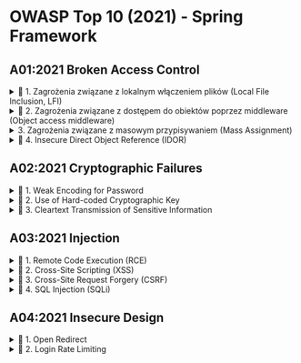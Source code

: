
# OWASP Top 10 (2021) - Spring Framework

## A01:2021 Broken Access Control

<details>
<summary> 🔴 1. Zagrożenia związane z lokalnym włączeniem plików (Local File Inclusion, LFI)</summary>

### Opis
Local File Inclusion (LFI) to podatność umożliwiająca nieautoryzowany dostęp do lokalnych plików na serwerze. W Springu może wystąpić, gdy dane wejściowe użytkownika są przekazywane bez walidacji jako ścieżka do pliku i używane do dynamicznego ładowania zasobów za pomocą klas takich jak `Files` czy `Paths`.

---

### Przykład podatności
```java
@GetMapping("/loadFile")
public ResponseEntity<String> loadFile(@RequestParam String filePath) throws IOException {
    // Użytkownik może dostarczyć dowolną ścieżkę, np. "../etc/passwd"
    Path path = Paths.get(filePath);
    String content = Files.readString(path); // Brak weryfikacji, czy ścieżka jest bezpieczna
    return ResponseEntity.ok(content);
}
```

**Dlaczego podatny?**  
- Spring umożliwia dynamiczne przetwarzanie parametrów żądania (np. `@RequestParam`), co przy braku walidacji pozwala na manipulację ścieżkami i dostęp do nieautoryzowanych plików.

---

### Skutki
- Możliwość odczytu plików systemowych (np. `/etc/passwd`).
- Ujawnienie wrażliwych informacji, takich jak hasła lub klucze.

---

### Zalecenia
```java
@GetMapping("/loadFile")
public ResponseEntity<String> loadFile(@RequestParam String fileName) throws IOException {
    // Definiujemy bezpieczny katalog
    Path safeDirectory = Paths.get("safeDir").toAbsolutePath();
    // Tworzymy ścieżkę dla pliku i normalizujemy ją
    Path filePath = safeDirectory.resolve(fileName).normalize();

    // Weryfikujemy, czy plik znajduje się w dozwolonym katalogu
    if (!filePath.startsWith(safeDirectory)) {
        return ResponseEntity.status(HttpStatus.FORBIDDEN).body("Access denied");
    }

    String content = Files.readString(filePath);
    return ResponseEntity.ok(content);
}
```

**Dlaczego bezpieczny?**  
- Ogranicza dostęp do katalogu `safeDir`.
- Używa `normalize`, aby zapobiec manipulacji ścieżkami typu `../`.

---

### Mechanizmy Spring Security
1. **Ograniczenie dostępu do zasobów**:
   ```java
   @Configuration
   @EnableWebSecurity
   public class SecurityConfig extends WebSecurityConfigurerAdapter {
       @Override
       protected void configure(HttpSecurity http) throws Exception {
           // Ustawiamy reguły dostępu:
           // - dostęp do ścieżek w katalogu "safeDir" jest dozwolony
           // - pozostałe ścieżki są blokowane
           http.authorizeRequests()
               .antMatchers("/safeDir/**").permitAll() // Dozwolone tylko "safeDir"
               .anyRequest().denyAll(); // Wszystko inne jest blokowane
       }
   }
   ```
   **Dlaczego bezpieczny?**  
   - Reguły Spring Security kontrolują dostęp do endpointów, ograniczając dostęp do katalogów.

</details>

<details>
<summary> 🔴 2. Zagrożenia związane z dostępem do obiektów poprzez middleware (Object access middleware)</summary>

### Opis
Podatności w Springu związane z dostępem do obiektów mogą wystąpić, gdy brak jest walidacji danych użytkownika lub kontroli dostępu. Przykładowo, brak weryfikacji użytkownika przy pobieraniu danych za pomocą metod serwisowych może prowadzić do eskalacji uprawnień.

---

### Przykład podatności
```java
@GetMapping("/getUserData")
public ResponseEntity<UserData> getUserData(@RequestParam Long userId) {
    // Metoda pobiera dane dowolnego użytkownika bez sprawdzania uprawnień
    UserData userData = userService.findById(userId); 
    return ResponseEntity.ok(userData);
}
```

**Dlaczego podatny?**  
- Brak weryfikacji, czy zalogowany użytkownik jest właścicielem danych, które chce uzyskać.
- Spring umożliwia łatwe mapowanie parametrów (np. `@RequestParam`), ale to programista odpowiada za kontrolę dostępu.

---

### Skutki
- Nieautoryzowany dostęp do danych innego użytkownika.
- Naruszenie poufności danych.

---

### Zalecenia
```java
@GetMapping("/getUserData")
public ResponseEntity<UserData> getUserData(@RequestParam Long userId, Principal principal) {
    // Pobieramy nazwę użytkownika z kontekstu bezpieczeństwa
    String currentUsername = principal.getName();
    UserData userData = userService.findById(userId);

    // Sprawdzamy, czy zalogowany użytkownik ma dostęp do danych
    if (!userData.getUsername().equals(currentUsername)) {
        return ResponseEntity.status(HttpStatus.FORBIDDEN).body(null);
    }

    return ResponseEntity.ok(userData);
}
```

**Dlaczego bezpieczny?**  
- Sprawdza, czy dane należą do użytkownika wysyłającego żądanie.

---

### Mechanizmy Spring Security
1. **Weryfikacja uprawnień za pomocą adnotacji**:
   ```java
   @Service
   public class UserService {
       // Adnotacja @PreAuthorize sprawdza, czy ID użytkownika pasuje do ID z kontekstu
       @PreAuthorize("#userId == authentication.principal.id")
       public UserData getUserData(Long userId) {
           return userRepository.findById(userId)
               .orElseThrow(() -> new RuntimeException("User not found"));
       }
   }
   ```
   **Dlaczego bezpieczny?**  
   - Adnotacja `@PreAuthorize` weryfikuje uprawnienia przed wykonaniem metody.

</details>

<details>
<summary>3. Zagrożenia związane z masowym przypisywaniem (Mass Assignment)</summary>

### Opis
Mass Assignment w Springu może wystąpić, gdy dane wejściowe są mapowane bezpośrednio na obiekt modelu (np. `@RequestBody`). Przykładowo, użytkownik może manipulować przesyłanymi danymi, aby zmienić pola, do których nie powinien mieć dostępu.

---

### Przykład podatności
```java
@PostMapping("/updateUser")
public ResponseEntity<String> updateUser(@RequestBody User user) {
    // Bezpośrednie przypisanie danych użytkownika z żądania do modelu
    userRepository.save(user); // Brak kontroli nad modyfikowanymi polami
    return ResponseEntity.ok("User updated");
}
```

**Dlaczego podatny?**  
- Spring automatycznie mapuje dane JSON na obiekt, co pozwala na nieautoryzowane zmiany, np. ustawienie pola `role`.

---

### Skutki
- Nieautoryzowane modyfikacje wrażliwych pól, takich jak role użytkownika.
- Możliwość eskalacji uprawnień.

---

### Zalecenia
```java
@PostMapping("/updateUser")
public ResponseEntity<String> updateUser(@RequestBody UserDto userDto, Principal principal) {
    // Pobieramy dane zalogowanego użytkownika
    User currentUser = userRepository.findByUsername(principal.getName());

    // Ręczne przypisanie tylko wybranych pól
    currentUser.setName(userDto.getName());
    currentUser.setEmail(userDto.getEmail());

    userRepository.save(currentUser);
    return ResponseEntity.ok("User updated");
}
```

**Dlaczego bezpieczny?**  
- Wykorzystuje DTO do ograniczenia modyfikowanych pól.
- Zapewnia pełną kontrolę nad procesem aktualizacji.

---

### Mechanizmy Spring Security
1. **Walidacja danych wejściowych za pomocą DTO**:
   ```java
   public class UserDto {
       @NotBlank
       private String name;

       @Email
       private String email;
   }
   ```

2. **Bezpieczne mapowanie danych w kontrolerze**:
   ```java
   @PostMapping("/updateUser")
   public ResponseEntity<String> updateUser(@Valid @RequestBody UserDto userDto) {
       // Tylko dane zgodne z DTO zostaną zaakceptowane
       return ResponseEntity.ok("User updated");
   }
   ```

</details>

<details>
<summary>🔴 4. Insecure Direct Object Reference (IDOR)</summary>

### Opis
Insecure Direct Object Reference (IDOR) to podatność, która występuje, gdy aplikacja pozwala użytkownikowi na bezpośredni dostęp do zasobów (np. rekordów w bazie danych) za pomocą identyfikatorów, takich jak ID. W Springu podatność ta może wystąpić, jeśli parametry takie jak `@RequestParam` czy `@PathVariable` nie są odpowiednio weryfikowane w kontekście dostępu użytkownika do danego zasobu.

---

### Przykład podatności
```java
@GetMapping("/documents/{docId}")
public ResponseEntity<Document> getDocument(@PathVariable Long docId) {
    // Pobieramy dokument z bazy danych na podstawie ID przekazanego w żądaniu
    Document document = documentRepository.findById(docId)
            .orElseThrow(() -> new RuntimeException("Document not found"));
    return ResponseEntity.ok(document);
}
```

**Dlaczego podatny?**  
- Użytkownik może manipulować parametrem `docId` w żądaniu, aby uzyskać dostęp do dokumentów, do których nie powinien mieć dostępu.
- Brak weryfikacji, czy zalogowany użytkownik ma uprawnienia do danego zasobu.

---

### Skutki
- Nieautoryzowany dostęp do danych innych użytkowników.
- Ujawnienie poufnych informacji, takich jak dokumenty, dane osobowe czy transakcje.

---

### Zalecenia
```java
@GetMapping("/documents/{docId}")
public ResponseEntity<Document> getDocument(@PathVariable Long docId, Principal principal) {
    // Pobieramy nazwę użytkownika z kontekstu bezpieczeństwa
    String currentUsername = principal.getName();

    // Pobieramy dokument z bazy danych
    Document document = documentRepository.findById(docId)
            .orElseThrow(() -> new RuntimeException("Document not found"));

    // Sprawdzamy, czy dokument należy do zalogowanego użytkownika
    if (!document.getOwner().equals(currentUsername)) {
        return ResponseEntity.status(HttpStatus.FORBIDDEN).body(null);
    }

    return ResponseEntity.ok(document);
}
```

**Dlaczego bezpieczny?**  
- Weryfikuje, czy dokument należy do zalogowanego użytkownika.
- Ogranicza dostęp do zasobów na podstawie tożsamości użytkownika.

---

### Mechanizmy Spring Security
1. **Kontrola dostępu z użyciem `@PreAuthorize`**:
   ```java
   @Service
   public class DocumentService {
       // Adnotacja weryfikuje, czy użytkownik jest właścicielem dokumentu przed wykonaniem metody
       @PreAuthorize("@documentSecurityService.isOwner(#docId, authentication.name)")
       public Document getDocument(Long docId) {
           return documentRepository.findById(docId)
                   .orElseThrow(() -> new RuntimeException("Document not found"));
       }
   }

   @Component
   public class DocumentSecurityService {
       public boolean isOwner(Long docId, String username) {
           Document document = documentRepository.findById(docId).orElse(null);
           return document != null && document.getOwner().equals(username);
       }
   }
   ```

   **Dlaczego bezpieczny?**  
   - Adnotacja `@PreAuthorize` wymusza weryfikację uprawnień przed wykonaniem metody.
   - Logika w klasie `DocumentSecurityService` dokładnie sprawdza, czy użytkownik jest właścicielem zasobu.

2. **Definiowanie ról i reguł dostępu**:
   ```java
   @Override
   protected void configure(HttpSecurity http) throws Exception {
       http.authorizeRequests()
           .antMatchers("/documents/**").authenticated() // Dostęp do dokumentów tylko dla zalogowanych użytkowników
           .anyRequest().denyAll();
   }
   ```

   **Dlaczego bezpieczny?**  
   - Ogranicza dostęp do endpointów tylko dla uwierzytelnionych użytkowników.
   - Blokuje nieautoryzowany dostęp do wszystkich innych zasobów.

</details>

## A02:2021 Cryptographic Failures

<details>
<summary>🔴 1. Weak Encoding for Password</summary>

### Opis
Podatność związana z niewłaściwym hashowaniem haseł występuje, gdy aplikacja używa słabych funkcji hashujących, takich jak MD5 lub SHA-1, które są podatne na ataki siłowe (brute force) lub kolizje. W Springu ta podatność może wystąpić, jeśli implementacja przechowywania haseł nie wykorzystuje odpowiednich algorytmów, takich jak BCrypt.

---

### Przykład podatności
```java
@Service
public class UserService {

    // Hashowanie hasła za pomocą MD5 (słaby algorytm)
    public String hashPassword(String password) {
        try {
            MessageDigest md = MessageDigest.getInstance("MD5");
            byte[] hash = md.digest(password.getBytes(StandardCharsets.UTF_8));
            return Base64.getEncoder().encodeToString(hash);
        } catch (NoSuchAlgorithmException e) {
            throw new RuntimeException("Error hashing password", e);
        }
    }
}
```

**Dlaczego podatny?**  
- MD5 jest przestarzałym algorytmem hashującym, podatnym na ataki brute force i kolizje.
- Brak mechanizmu saltingu, co zwiększa ryzyko złamania haseł.

---

### Skutki
- Nieautoryzowany dostęp do kont użytkowników w przypadku złamania haseł.
- Naruszenie poufności danych.

---

### Zalecenia
```java
@Service
public class UserService {

    // Hashowanie hasła za pomocą BCrypt
    public String hashPassword(String password) {
        return new BCryptPasswordEncoder().encode(password);
    }
}
```

**Dlaczego bezpieczny?**  
- BCrypt został zaprojektowany specjalnie do przechowywania haseł, zapewniając wbudowany mechanizm saltingu.
- Jego mechanizm adaptacyjny zwiększa czas hashowania w miarę wzrostu mocy obliczeniowej atakujących.

---

### Mechanizmy Spring Security
1. **Użycie wbudowanego `PasswordEncoder`**:
   ```java
   @Configuration
   public class SecurityConfig {
       @Bean
       public PasswordEncoder passwordEncoder() {
           // Konfigurujemy BCryptPasswordEncoder jako domyślny mechanizm hashowania
           return new BCryptPasswordEncoder();
       }
   }
   ```

   **Dlaczego bezpieczny?**  
   - Spring Security rekomenduje użycie `BCryptPasswordEncoder`, który jest zgodny z najlepszymi praktykami dotyczącymi przechowywania haseł.

2. **Weryfikacja hasła**:
   ```java
   @Service
   public class AuthenticationService {
       @Autowired
       private PasswordEncoder passwordEncoder;

       public boolean verifyPassword(String rawPassword, String hashedPassword) {
           // Sprawdzanie hasła za pomocą BCrypt
           return passwordEncoder.matches(rawPassword, hashedPassword);
       }
   }
   ```

   **Dlaczego bezpieczny?**  
   - Funkcja `matches` zapewnia poprawne porównanie hasła w formie jawnej z jego wersją zahashowaną.

</details>

<details>
<summary> 🔴 2. Use of Hard-coded Cryptographic Key</summary>

### Opis
Podatność związana z używaniem zaszytych na stałe (hard-coded) kluczy kryptograficznych występuje, gdy aplikacja przechowuje klucz szyfrujący bezpośrednio w kodzie źródłowym. Może to prowadzić do ujawnienia klucza i umożliwienia atakującym odszyfrowania poufnych danych. W Springu problem ten może wystąpić, gdy klucz jest zapisany w zmiennej w kodzie lub w plikach konfiguracyjnych bez odpowiedniego zabezpieczenia.

---

### Przykład podatności
```java
@Service
public class EncryptionService {

    // Zaszyty na stałe klucz kryptograficzny (podatny)
    private static final String SECRET_KEY = "hardcoded_key_12345";

    public String encrypt(String data) throws Exception {
        Cipher cipher = Cipher.getInstance("AES");
        SecretKeySpec key = new SecretKeySpec(SECRET_KEY.getBytes(), "AES");
        cipher.init(Cipher.ENCRYPT_MODE, key);
        return Base64.getEncoder().encodeToString(cipher.doFinal(data.getBytes()));
    }
}
```

**Dlaczego podatny?**  
- Klucz kryptograficzny jest zapisany w kodzie i może być łatwo odczytany przez atakujących.

---

### Skutki
- Możliwość odszyfrowania poufnych danych przez osoby trzecie.
- Naruszenie poufności danych użytkowników.

---

### Zalecenia
```java
@Service
public class EncryptionService {

    // Klucz kryptograficzny jest przechowywany w bezpiecznym magazynie, np. w pliku konfiguracyjnym lub systemie zarządzania sekretami
    @Value("${encryption.secret-key}")
    private String secretKey;

    public String encrypt(String data) throws Exception {
        Cipher cipher = Cipher.getInstance("AES");
        SecretKeySpec key = new SecretKeySpec(secretKey.getBytes(), "AES");
        cipher.init(Cipher.ENCRYPT_MODE, key);
        return Base64.getEncoder().encodeToString(cipher.doFinal(data.getBytes()));
    }
}
```

**Dlaczego bezpieczny?**  
- Klucz kryptograficzny jest przechowywany poza kodem źródłowym, np. w `application.properties` lub w systemie zarządzania sekretami (Vault, AWS Secrets Manager).
- Dostęp do klucza jest ograniczony odpowiednimi mechanizmami uprawnień.

---

### Mechanizmy Spring Security
1. **Przechowywanie klucza w pliku konfiguracyjnym**:
   ```properties
   # application.properties
   encryption.secret-key=secure_random_generated_key
   ```

   **Dlaczego bezpieczne?**  
   - Plik konfiguracyjny może być chroniony odpowiednimi uprawnieniami dostępu do systemu operacyjnego.
   - Klucz nie jest zaszyty w kodzie, co utrudnia jego wyciek.

2. **Użycie systemu zarządzania sekretami**:
   - Integracja z narzędziami takimi jak HashiCorp Vault, AWS Secrets Manager czy Azure Key Vault.
   - Przykład pobierania klucza z Vault:
     ```java
     @Service
     public class EncryptionService {

         @Autowired
         private VaultTemplate vaultTemplate;

         public String getSecretKey() {
             return vaultTemplate.read("secret/encryption").getData().get("key");
         }
     }
     ```

   **Dlaczego bezpieczne?**  
   - Klucz jest przechowywany w dedykowanym, bezpiecznym magazynie, a dostęp do niego wymaga odpowiednich uprawnień.

</details>
<details>
<summary>🔴 3. Cleartext Transmission of Sensitive Information</summary>

### Opis
Podatność ta występuje, gdy aplikacja przesyła poufne informacje (np. dane logowania, dane osobowe, czy numery kart kredytowych) w formie jawnego tekstu (cleartext), bez odpowiedniego zabezpieczenia protokołem szyfrowania, takim jak HTTPS. W Springu problem ten może wystąpić, jeśli endpointy są wystawione na HTTP zamiast HTTPS lub jeśli wrażliwe dane są przesyłane jako jawny tekst w odpowiedziach lub nagłówkach HTTP.

---

### Przykład podatności
```java
@RestController
public class LoginController {

    @PostMapping("/login")
    public ResponseEntity<String> login(@RequestBody LoginRequest loginRequest) {
        // Wrażliwe dane użytkownika są zwracane w jawny sposób
        return ResponseEntity.ok("User logged in with password: " + loginRequest.getPassword());
    }
}
```

**Dlaczego podatny?**  
- Endpoint `/login` jest dostępny przez HTTP, co umożliwia przechwycenie danych podczas transmisji (np. za pomocą ataku typu Man-in-the-Middle).
- Hasło użytkownika jest przesyłane jako część odpowiedzi w jawny sposób.

---

### Skutki
- Przejęcie poufnych danych użytkownika, takich jak login i hasło.
- Możliwość nieautoryzowanego dostępu do systemu.

---

### Zalecenia
```java
@RestController
public class LoginController {

    @PostMapping("/login")
    public ResponseEntity<String> login(@RequestBody LoginRequest loginRequest) {
        // Minimalizujemy wrażliwe dane w odpowiedzi
        return ResponseEntity.ok("User logged in successfully.");
    }
}
```

**Dlaczego bezpieczny?**  
- Wrażliwe informacje, takie jak hasło, nie są przesyłane w odpowiedzi.
- Dane są przesyłane wyłącznie przez HTTPS, co zabezpiecza je przed przechwyceniem.

---

### Mechanizmy Spring Security
1. **Wymuszanie HTTPS**:
   - Można skonfigurować aplikację Spring do wymuszania HTTPS, dodając poniższą konfigurację:
   ```java
   @Configuration
   public class SecurityConfig extends WebSecurityConfigurerAdapter {

       @Override
       protected void configure(HttpSecurity http) throws Exception {
           http.requiresChannel()
               .anyRequest()
               .requiresSecure(); // Wymusza HTTPS dla wszystkich żądań
       }
   }
   ```

   **Dlaczego bezpieczne?**  
   - Spring Security automatycznie przekierowuje wszystkie żądania HTTP na HTTPS.

2. **Dodanie certyfikatu SSL w `application.properties`**:
   ```properties
   server.ssl.key-store=classpath:keystore.p12
   server.ssl.key-store-password=yourPassword
   server.ssl.key-store-type=PKCS12
   server.port=8443
   ```

   **Dlaczego bezpieczne?**  
   - Dane są szyfrowane podczas transmisji przy użyciu protokołu HTTPS z certyfikatem SSL/TLS.
</details>

## A03:2021 Injection

<details>
<summary>🔴 1. Remote Code Execution (RCE)</summary>

### Opis
Remote Code Execution (RCE) to podatność, która pozwala atakującemu na wstrzyknięcie i wykonanie dowolnego kodu na serwerze. W Springu ta podatność może wystąpić w dwóch głównych kontekstach:
1. **Spring Expression Language (SpEL):** Jeśli użytkownik ma kontrolę nad wyrażeniami SpEL i są one wykonywane bez ograniczeń.
2. **Deserializacja obiektów:** Gdy aplikacja deserializuje niezaufane dane bez odpowiedniej walidacji.

---

### Przykład podatności: SpEL
```java
@RestController
public class SpELController {

    @PostMapping("/evaluate")
    public ResponseEntity<String> evaluateExpression(@RequestParam String expression) {
        // Wykonanie wyrażenia SpEL dostarczonego przez użytkownika
        ExpressionParser parser = new SpelExpressionParser();
        Expression exp = parser.parseExpression(expression);
        String result = exp.getValue().toString();
        return ResponseEntity.ok("Result: " + result);
    }
}
```

**Dlaczego podatny?**  
- Użytkownik może wstrzyknąć złośliwe wyrażenie SpEL, takie jak `T(java.lang.Runtime).getRuntime().exec("rm -rf /")`, co pozwoli na wykonanie dowolnego polecenia systemowego.

---

### Przykład podatności: Deserializacja obiektów
```java
@RestController
public class DeserializationController {

    @PostMapping("/deserialize")
    public ResponseEntity<Object> deserialize(@RequestBody byte[] data) throws IOException, ClassNotFoundException {
        // Deserializacja danych dostarczonych przez użytkownika
        ObjectInputStream ois = new ObjectInputStream(new ByteArrayInputStream(data));
        Object obj = ois.readObject();
        return ResponseEntity.ok(obj);
    }
}
```

**Dlaczego podatny?**  
- Deserializacja niezaufanych danych umożliwia atakującemu dostarczenie złośliwego obiektu, który może wykonać niebezpieczne operacje, takie jak otwieranie połączeń sieciowych lub modyfikacja plików.

---

### Skutki
- Wykonanie dowolnego kodu na serwerze.
- Przejęcie kontroli nad aplikacją lub serwerem.
- Utrata poufności, integralności lub dostępności danych.

---

### Zalecenia: SpEL
```java
@RestController
public class SpELController {

    @PostMapping("/evaluate")
    public ResponseEntity<String> evaluateExpression(@RequestParam String expression) {
        // Ograniczenie wyrażeń SpEL do prostych operacji matematycznych
        if (!expression.matches("[0-9+\-*/()]*")) {
            return ResponseEntity.status(HttpStatus.BAD_REQUEST).body("Invalid expression");
        }

        ExpressionParser parser = new SpelExpressionParser();
        Expression exp = parser.parseExpression(expression);
        String result = exp.getValue().toString();
        return ResponseEntity.ok("Result: " + result);
    }
}
```

**Dlaczego bezpieczny?**  
- Ogranicza dopuszczalne wyrażenia do prostych operacji matematycznych.
- Nie pozwala na wykonanie potencjalnie niebezpiecznych wyrażeń SpEL.

---

### Zalecenia: Deserializacja
```java
@RestController
public class DeserializationController {

    @PostMapping("/deserialize")
    public ResponseEntity<Object> deserialize(@RequestBody byte[] data) throws IOException, ClassNotFoundException {
        // Zastosowanie białej listy dozwolonych klas
        ObjectInputStream ois = new ObjectInputStream(new ByteArrayInputStream(data)) {
            @Override
            protected Class<?> resolveClass(ObjectStreamClass desc) throws IOException, ClassNotFoundException {
                if (!"com.example.SafeClass".equals(desc.getName())) {
                    throw new InvalidClassException("Unauthorized deserialization attempt: " + desc.getName());
                }
                return super.resolveClass(desc);
            }
        };

        Object obj = ois.readObject();
        return ResponseEntity.ok(obj);
    }
}
```

**Dlaczego bezpieczny?**  
- Implementuje białą listę klas, które mogą być deserializowane.
- Uniemożliwia wykonanie złośliwych obiektów dostarczonych przez atakującego.

---

### Mechanizmy Spring Security
1. **Wyłącz SpEL w miejscach, gdzie jest to możliwe**:
   - Jeśli SpEL nie jest konieczne, ogranicz jego użycie w konfiguracji Springa lub użyj bardziej ograniczonych wyrażeń.

2. **Walidacja danych wejściowych**:
   - Weryfikuj i waliduj dane wejściowe użytkownika przed ich przetwarzaniem.
   ```java
   @PostMapping("/evaluate")
   public ResponseEntity<String> validateAndEvaluate(@RequestParam @Pattern(regexp = "[0-9+\-*/()]*") String expression) {
       // Przetwarzanie wyrażenia po walidacji
       return ResponseEntity.ok("Validated and processed");
   }
   ```

3. **Unikaj deserializacji niezaufanych danych**:
   - Korzystaj z bezpiecznych formatów przesyłania danych, takich jak JSON czy protokoły typu Protobuf, zamiast Java Serialization.

</details>

<details>
<summary>🔴 2. Cross-Site Scripting (XSS)</summary>

### Opis
Cross-Site Scripting (XSS) to podatność, która występuje, gdy aplikacja wstrzykuje niesprawdzone dane użytkownika do odpowiedzi HTML, umożliwiając wykonanie złośliwego kodu JavaScript w przeglądarce ofiary. W Springu podatność ta może wystąpić, jeśli dane wejściowe użytkownika są bezpośrednio renderowane na stronie bez odpowiedniego zabezpieczenia.

---

### Przykład podatności
```java
@RestController
public class XSSController {

    @GetMapping("/greet")
    public String greetUser(@RequestParam String name) {
        // Bezpośrednie wstawienie danych użytkownika w odpowiedzi HTML
        return "<html><body>Hello, " + name + "!</body></html>";
    }
}
```

**Dlaczego podatny?**  
- Dane wejściowe użytkownika (`name`) są wstawiane bez walidacji lub escapingu.
- Atakujący może przesłać złośliwy kod, np. `<script>alert('Hacked!')</script>`, który zostanie wykonany w przeglądarce użytkownika.

---

### Skutki
- Wykonanie złośliwego kodu JavaScript w przeglądarce ofiary.
- Kradzież danych sesyjnych lub poufnych informacji.
- Podszywanie się pod użytkownika (session hijacking).

---

### Zalecenia
1. **Escaping danych wyjściowych**:
   ```java
   @RestController
   public class XSSController {

       @GetMapping("/greet")
       public String greetUser(@RequestParam String name) {
           // Escaping danych użytkownika
           String escapedName = HtmlUtils.htmlEscape(name);
           return "<html><body>Hello, " + escapedName + "!</body></html>";
       }
   }
   ```

   **Dlaczego bezpieczny?**  
   - Funkcja `HtmlUtils.htmlEscape` zamienia specjalne znaki na ich bezpieczne odpowiedniki HTML (np. `<` na `&lt;`).

2. **Użycie szablonów JSP lub Thymeleaf z automatycznym escapowaniem**:
   - Thymeleaf automatycznie escapuje dane użytkownika:
     ```html
     <p th:text="${name}">Hello, User!</p>
     ```

---

### Mechanizmy Spring Security
1. **SecurityFilterChain**:
   - Spring Security domyślnie zapewnia ochronę przed XSS za pomocą `SecurityFilterChain`, który filtruje dane wejściowe i odpowiedzi HTTP.
   - Konfiguracja w Spring Boot:
     ```java
     @Configuration
     public class SecurityConfig {

         @Bean
         public SecurityFilterChain filterChain(HttpSecurity http) throws Exception {
             http
                 .csrf() // Włącz ochronę przed CSRF
                 .and()
                 .headers()
                 .xssProtection()
                 .block(false); // Włącza podstawowe zabezpieczenia XSS
             return http.build();
         }
     }
     ```

     **Dlaczego bezpieczne?**  
     - `SecurityFilterChain` automatycznie filtruje i blokuje potencjalne ataki XSS.

2. **Użycie CSP (Content Security Policy)**:
   - Dodanie nagłówka Content-Security-Policy do odpowiedzi:
     ```java
     @Configuration
     public class SecurityConfig {

         @Bean
         public SecurityFilterChain filterChain(HttpSecurity http) throws Exception {
             http
                 .headers()
                 .contentSecurityPolicy("script-src 'self'");
             return http.build();
         }
     }
     ```

     **Dlaczego bezpieczne?**  
     - CSP ogranicza możliwość wykonywania skryptów tylko do zaufanych źródeł.

3. **Walidacja danych wejściowych**:
   - Waliduj dane użytkownika przed ich przetwarzaniem:
     ```java
     @GetMapping("/greet")
     public String validateAndGreetUser(@RequestParam @Size(max = 50) String name) {
         return "<html><body>Hello, " + HtmlUtils.htmlEscape(name) + "!</body></html>";
     }
     ```

     **Dlaczego bezpieczne?**  
     - Walidacja ogranicza wielkość i zakres akceptowanych danych wejściowych.

</details>

<details>
<summary>🔴 3. Cross-Site Request Forgery (CSRF)</summary>

### Opis
Cross-Site Request Forgery (CSRF) to podatność, w której atakujący wykorzystuje uwierzytelnioną sesję użytkownika do wykonania nieautoryzowanych akcji w aplikacji webowej. W Springu podatność ta może wystąpić, jeśli aplikacja nie stosuje tokenów CSRF lub gdy endpointy API są niewłaściwie chronione.

---

### Przykład podatności
```java
@RestController
public class CSRFController {

    @PostMapping("/transfer")
    public ResponseEntity<String> transferFunds(@RequestParam String account, @RequestParam double amount) {
        // Brak weryfikacji, czy żądanie pochodzi od autoryzowanego użytkownika
        return ResponseEntity.ok("Transferred " + amount + " to " + account);
    }
}
```

**Dlaczego podatny?**  
- Endpoint `/transfer` nie wymaga żadnego mechanizmu weryfikacji, czy żądanie pochodzi z zaufanego źródła.
- Atakujący może osadzić złośliwy formularz HTML w swojej witrynie, aby wymusić żądanie na uwierzytelnionym użytkowniku.

---

### Skutki
- Nieautoryzowane wykonanie akcji, takich jak przelewy, zmiana danych użytkownika lub modyfikacja ustawień.
- Naruszenie integralności i bezpieczeństwa danych.

---

### Zalecenia
1. **Włączenie ochrony CSRF w Spring Security**:
   - Domyślnie Spring Security chroni przed CSRF. Można to skonfigurować w `SecurityFilterChain`:
     ```java
     @Configuration
     public class SecurityConfig {

         @Bean
         public SecurityFilterChain filterChain(HttpSecurity http) throws Exception {
             http
                 .csrf() // Włącza ochronę przed CSRF
                 .and()
                 .authorizeRequests()
                 .anyRequest().authenticated(); // Wszystkie żądania muszą być uwierzytelnione
             return http.build();
         }
     }
     ```

     **Dlaczego bezpieczne?**  
     - Token CSRF jest generowany dla każdego żądania i weryfikowany na serwerze.

2. **Użycie tokenów CSRF w żądaniach**:
   - Token CSRF należy przesyłać w każdym żądaniu POST:
     ```html
     <form method="POST" action="/transfer">
         <input type="hidden" name="_csrf" value="${_csrf.token}" />
         <input type="text" name="account" placeholder="Account" />
         <input type="number" name="amount" placeholder="Amount" />
         <button type="submit">Transfer</button>
     </form>
     ```

     **Dlaczego bezpieczne?**  
     - Serwer weryfikuje poprawność tokenu CSRF przed wykonaniem akcji.

3. **Wyłączanie ochrony CSRF dla endpointów API (jeśli to konieczne)**:
   - Jeśli API korzysta z tokenów uwierzytelniających, można wyłączyć CSRF:
     ```java
     @Configuration
     public class SecurityConfig {

         @Bean
         public SecurityFilterChain filterChain(HttpSecurity http) throws Exception {
             http
                 .csrf().disable() // Wyłącza CSRF dla REST API
                 .authorizeRequests()
                 .anyRequest().authenticated(); // Wszystkie żądania muszą być uwierzytelnione
             return http.build();
         }
     }
     ```

     **Dlaczego bezpieczne?**  
     - Tokeny uwierzytelniające (np. JWT) zastępują funkcję tokenów CSRF w przypadku API.

4. **Dodanie nagłówków `SameSite` dla ciasteczek**:
   - Ustaw nagłówek `SameSite` na `Strict` lub `Lax`:
     ```java
     @Bean
     public WebServerFactoryCustomizer<ConfigurableServletWebServerFactory> cookieConfig() {
         return factory -> factory.addInitializers(
             new WebServerInitializer(new SameSiteCookieConfig("Strict")));
     }
     ```

     **Dlaczego bezpieczne?**  
     - Ciasteczka nie są przesyłane w żądaniach pochodzących z innych domen.

</details>

<details>
<summary>🔴 4. SQL Injection (SQLi)</summary>

### Opis
SQL Injection (SQLi) to podatność, w której atakujący wstrzykuje złośliwy kod SQL do zapytania, manipulując danymi wejściowymi. W Spring Data JPA problem ten może wystąpić, gdy programista używa zapytań dynamicznych zbudowanych w oparciu o dane użytkownika bez ich odpowiedniego zabezpieczenia.

---

### Przykład podatności
```java
@Repository
public class UserRepository {

    @PersistenceContext
    private EntityManager entityManager;

    public List<User> findByUsername(String username) {
        // Dynamiczne zapytanie SQL z wstrzykniętymi danymi użytkownika
        String query = "SELECT u FROM User u WHERE u.username = '" + username + "'";
        return entityManager.createQuery(query, User.class).getResultList();
    }
}
```

**Dlaczego podatny?**  
- Użytkownik może przesłać złośliwy ciąg znaków, np. `' OR '1'='1`, co spowoduje wykonanie złośliwego zapytania SQL, zwracając wszystkie rekordy w tabeli.

---

### Skutki
- Nieautoryzowany dostęp do danych.
- Możliwość usunięcia, modyfikacji lub odczytania poufnych danych.
- Potencjalne przejęcie kontroli nad bazą danych.

---

### Zalecenia
1. **Użycie zapytań z parametrami (Prepared Statements)**:
   ```java
   @Repository
   public interface UserRepository extends JpaRepository<User, Long> {

       @Query("SELECT u FROM User u WHERE u.username = :username")
       List<User> findByUsername(@Param("username") String username);
   }
   ```

   **Dlaczego bezpieczne?**  
   - W Spring Data JPA parametry w zapytaniach są automatycznie escapowane, co zapobiega wstrzyknięciom SQL.

2. **Korzystanie z metod zapytań Spring Data JPA**:
   ```java
   @Repository
   public interface UserRepository extends JpaRepository<User, Long> {

       // Metoda zapytania generowana automatycznie na podstawie nazwy metody
       List<User> findByUsername(String username);
   }
   ```

   **Dlaczego bezpieczne?**  
   - Spring Data JPA automatycznie generuje zapytania SQL z użyciem parametrów, eliminując ryzyko SQL Injection.

---

### Mechanizmy Spring Security
1. **Walidacja danych wejściowych**:
   - Używaj adnotacji takich jak `@Pattern` lub `@Size` do walidacji danych wejściowych:
     ```java
     @RestController
     public class UserController {

         @GetMapping("/users")
         public List<User> getUsers(@RequestParam @Pattern(regexp = "^[a-zA-Z0-9]*$") String username) {
             return userRepository.findByUsername(username);
         }
     }
     ```

     **Dlaczego bezpieczne?**  
     - Walidacja ogranicza dane wejściowe do akceptowalnych wartości.

2. **Monitorowanie i rejestrowanie aktywności bazy danych**:
   - Użycie mechanizmów monitorowania zapytań, takich jak Hibernate Envers lub logi bazy danych, aby wykryć nietypowe wzorce zapytań.

3. **Użycie ORM (Object-Relational Mapping)**:
   - Korzystaj z JPA i Hibernate zamiast natywnych zapytań SQL. ORM zapewnia domyślne zabezpieczenia przed SQL Injection.

</details>

## A04:2021 Insecure Design

<details>
<summary>🔴 1. Open Redirect</summary>

### Opis
Open Redirect to podatność, która pozwala atakującemu na przekierowanie użytkownika na zewnętrzną, złośliwą stronę internetową. W Springu problem ten może wystąpić, jeśli aplikacja używa przekierowań na podstawie danych wejściowych użytkownika bez odpowiedniej walidacji lub ograniczeń.

---

### Przykład podatności
```java
@RestController
public class RedirectController {

    @GetMapping("/redirect")
    public ResponseEntity<Void> redirect(@RequestParam String url) {
        // Niebezpieczne przekierowanie na adres URL dostarczony przez użytkownika
        return ResponseEntity.status(HttpStatus.FOUND)
                .location(URI.create(url))
                .build();
    }
}
```

**Dlaczego podatny?**  
- Użytkownik może dostarczyć złośliwy adres URL, np. `http://malicious-site.com`, który zostanie użyty do przekierowania ofiary.
- Aplikacja nie weryfikuje, czy adres URL jest zaufany.

---

### Skutki
- Przekierowanie użytkownika na złośliwe strony internetowe.
- Kradzież danych uwierzytelniających (phishing).

---

### Zalecenia
1. **Ograniczenie przekierowań do zaufanych domen**:
   ```java
   @RestController
   public class RedirectController {

       private static final List<String> TRUSTED_DOMAINS = List.of("example.com", "trusted.com");

       @GetMapping("/redirect")
       public ResponseEntity<Void> redirect(@RequestParam String url) {
           URI uri = URI.create(url);

           // Weryfikacja, czy domena jest zaufana
           if (TRUSTED_DOMAINS.stream().noneMatch(uri.getHost()::endsWith)) {
               return ResponseEntity.status(HttpStatus.BAD_REQUEST).build();
           }

           return ResponseEntity.status(HttpStatus.FOUND)
                   .location(uri)
                   .build();
       }
   }
   ```

   **Dlaczego bezpieczne?**  
   - Przekierowanie odbywa się tylko do zaufanych domen.
   - Blokuje możliwość użycia niezaufanych adresów URL.

---

### Mechanizmy Spring Security
1. **Włączenie nagłówków zabezpieczających przekierowania**:
   - Spring Security automatycznie ustawia nagłówki takie jak `X-Content-Type-Options` i `X-Frame-Options`, które mogą pomóc w ochronie przed złośliwymi przekierowaniami.

2. **Filtrowanie danych wejściowych**:
   - Można zastosować adnotacje `@Valid` oraz `@Pattern`, aby ograniczyć potencjalnie złośliwe dane wejściowe.


</details>

<details>
<summary>🔴 2. Login Rate Limiting</summary>

### Opis
Brak mechanizmu ograniczania liczby żądań (rate limiting) w aplikacji może prowadzić do ataków typu brute force lub denial of service (DoS). W Spring REST API problem ten występuje, gdy aplikacja nie weryfikuje, ile żądań logowania pochodzi od konkretnego klienta w określonym czasie.

---

### Przykład podatności
```java
@RestController
public class LoginController {

    @PostMapping("/login")
    public ResponseEntity<String> login(@RequestParam String username, @RequestParam String password) {
        // Brak ograniczenia liczby prób logowania
        boolean success = authenticate(username, password);
        return success ? ResponseEntity.ok("Login successful") : ResponseEntity.status(HttpStatus.UNAUTHORIZED).build();
    }

    private boolean authenticate(String username, String password) {
        // Prosta weryfikacja logowania
        return "user".equals(username) && "password".equals(password);
    }
}
```

**Dlaczego podatny?**  
- Atakujący może wysyłać nieograniczoną liczbę żądań logowania, próbując odgadnąć dane uwierzytelniające.
- Brak jakichkolwiek mechanizmów rate limiting pozwala na wykorzystanie zasobów serwera, co może prowadzić do ataku DoS.

---

### Skutki
- Możliwość przeprowadzenia skutecznych ataków brute force.
- Obciążenie serwera i ograniczenie dostępności usługi (atak DoS).
- Naruszenie bezpieczeństwa użytkowników.

---

### Zalecenia
1. **Wprowadzenie limitu liczby żądań (Rate Limiting)**:
   - Użyj biblioteki takiej jak Bucket4j, aby ograniczyć liczbę żądań:
     ```java
     @RestController
     public class LoginController {

         private final Bucket bucket = Bucket4j.builder()
                 .addLimit(Bandwidth.simple(5, Duration.ofMinutes(1))) // 5 żądań na minutę
                 .build();

         @PostMapping("/login")
         public ResponseEntity<String> login(@RequestParam String username, @RequestParam String password) {
             if (!bucket.tryConsume(1)) {
                 return ResponseEntity.status(HttpStatus.TOO_MANY_REQUESTS).body("Too many login attempts. Please try again later.");
             }

             boolean success = authenticate(username, password);
             return success ? ResponseEntity.ok("Login successful") : ResponseEntity.status(HttpStatus.UNAUTHORIZED).build();
         }

         private boolean authenticate(String username, String password) {
             return "user".equals(username) && "password".equals(password);
         }
     }
     ```

     **Dlaczego bezpieczne?**  
     - Mechanizm Bucket4j ogranicza liczbę żądań w określonym czasie, chroniąc przed brute force i DoS.

2. **Blokowanie użytkowników po określonej liczbie nieudanych prób**:
   - Dodaj funkcjonalność blokady konta po określonej liczbie nieudanych prób logowania:
     ```java
     @Service
     public class LoginAttemptService {

         private final Map<String, Integer> loginAttempts = new ConcurrentHashMap<>();
         private static final int MAX_ATTEMPTS = 5;

         public void loginFailed(String username) {
             loginAttempts.put(username, loginAttempts.getOrDefault(username, 0) + 1);
         }

         public boolean isBlocked(String username) {
             return loginAttempts.getOrDefault(username, 0) >= MAX_ATTEMPTS;
         }
     }
     ```

     **Dlaczego bezpieczne?**  
     - Zapobiega nieograniczonej liczbie prób logowania, blokując użytkowników po określonej liczbie nieudanych prób.

3. **Dodanie reCAPTCHA do procesu logowania**:
   - Po określonej liczbie prób logowania dodaj weryfikację CAPTCHA.


---

### Mechanizmy Spring Security
1. **Rate limiting przy użyciu SecurityFilterChain**:
   - Możesz dodać filtr ograniczający liczbę żądań:
     ```java
     @Configuration
     public class SecurityConfig {

         @Bean
         public SecurityFilterChain filterChain(HttpSecurity http) throws Exception {
             http
                 .addFilterBefore(new RateLimitingFilter(), UsernamePasswordAuthenticationFilter.class);
             return http.build();
         }
     }

     public class RateLimitingFilter extends GenericFilterBean {

         private final Bucket bucket = Bucket4j.builder()
                 .addLimit(Bandwidth.simple(5, Duration.ofMinutes(1))) // 5 żądań na minutę
                 .build();

         @Override
         public void doFilter(ServletRequest request, ServletResponse response, FilterChain chain) throws IOException, ServletException {
             if (!bucket.tryConsume(1)) {
                 ((HttpServletResponse) response).setStatus(HttpStatus.TOO_MANY_REQUESTS.value());
                 return;
             }
             chain.doFilter(request, response);
         }
     }
     ```

     **Dlaczego bezpieczne?**  
     - Filtr ogranicza liczbę żądań na poziomie warstwy zabezpieczeń Spring Security.


</details>
